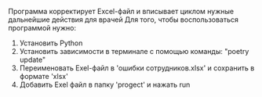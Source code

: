 Программа корректирует Excel-файл и вписывает циклом нужные дальнейшие действия для врачей
Для того, чтобы воспользоваться программой нужно:
1) Установить Python
2) Установить зависимости в терминале с помощью команды: "poetry update"
3) Переименовать Exel-файл в 'ошибки сотрудников.xlsx' и сохранить в формате 'xlsx'
4) Добавить Exel файл в папку 'progect' и нажать run
